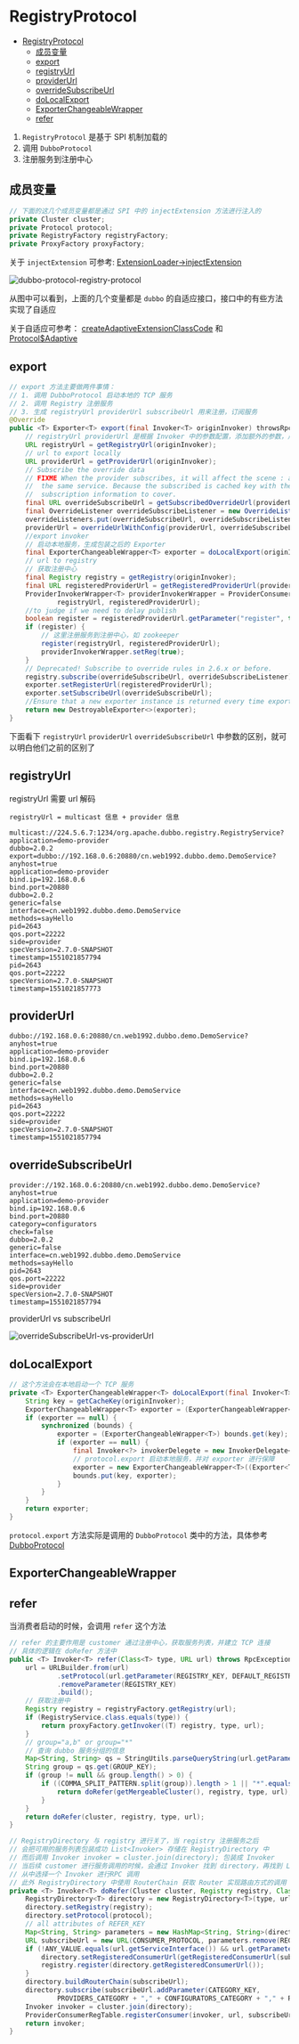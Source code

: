 # RegistryProtocol

- [RegistryProtocol](#registryprotocol)
  - [成员变量](#%E6%88%90%E5%91%98%E5%8F%98%E9%87%8F)
  - [export](#export)
  - [registryUrl](#registryurl)
  - [providerUrl](#providerurl)
  - [overrideSubscribeUrl](#overridesubscribeurl)
  - [doLocalExport](#dolocalexport)
  - [ExporterChangeableWrapper](#exporterchangeablewrapper)
  - [refer](#refer)

1. `RegistryProtocol` 是基于 SPI 机制加载的
2. 调用 `DubboProtocol`
3. 注册服务到注册中心

## 成员变量

```java
// 下面的这几个成员变量都是通过 SPI 中的 injectExtension 方法进行注入的
private Cluster cluster;
private Protocol protocol;
private RegistryFactory registryFactory;
private ProxyFactory proxyFactory;
```

关于 `injectExtension` 可参考: [ExtensionLoader->injectExtension](dubbo-extension-loader.md#injectExtension)

![dubbo-protocol-registry-protocol](images/dubbo-protocol-registry-protocol.png)

从图中可以看到，上面的几个变量都是 `dubbo` 的自适应接口，接口中的有些方法实现了自适应

关于自适应可参考： [createAdaptiveExtensionClassCode](dubbo-extension-loader.md#createAdaptiveExtensionClassCode) 和 [Protocol$Adaptive](dubbo-extension-loader.md#ProtocolAdaptive)

## export

```java
// export 方法主要做两件事情：
// 1. 调用 DubboProtocol 启动本地的 TCP 服务
// 2. 调用 Registry 注册服务
// 3. 生成 registryUrl providerUrl subscribeUrl 用来注册，订阅服务
@Override
public <T> Exporter<T> export(final Invoker<T> originInvoker) throwsRpcException {
    // registryUrl providerUrl 是根据 Invoker 中的参数配置，添加额外的参数，用来注册服务使用
    URL registryUrl = getRegistryUrl(originInvoker);
    // url to export locally
    URL providerUrl = getProviderUrl(originInvoker);
    // Subscribe the override data
    // FIXME When the provider subscribes, it will affect the scene : a certain JVM exposes the service and call
    //  the same service. Because the subscribed is cached key with the name of the service, it causes the
    //  subscription information to cover.
    final URL overrideSubscribeUrl = getSubscribedOverrideUrl(providerUrl);
    final OverrideListener overrideSubscribeListener = new OverrideListener(overrideSubscribeUrl, originInvoker);
    overrideListeners.put(overrideSubscribeUrl, overrideSubscribeListener);
    providerUrl = overrideUrlWithConfig(providerUrl, overrideSubscribeListener);
    //export invoker
    // 启动本地服务，生成包装之后的 Exporter
    final ExporterChangeableWrapper<T> exporter = doLocalExport(originInvoker, providerUrl);
    // url to registry
    // 获取注册中心
    final Registry registry = getRegistry(originInvoker);
    final URL registeredProviderUrl = getRegisteredProviderUrl(providerUrl, registryUrl);
    ProviderInvokerWrapper<T> providerInvokerWrapper = ProviderConsumerRegTable.registerProvider(originInvoker,
            registryUrl, registeredProviderUrl);
    //to judge if we need to delay publish
    boolean register = registeredProviderUrl.getParameter("register", true);
    if (register) {
        // 这里注册服务到注册中心，如 zookeeper
        register(registryUrl, registeredProviderUrl);
        providerInvokerWrapper.setReg(true);
    }
    // Deprecated! Subscribe to override rules in 2.6.x or before.
    registry.subscribe(overrideSubscribeUrl, overrideSubscribeListener);
    exporter.setRegisterUrl(registeredProviderUrl);
    exporter.setSubscribeUrl(overrideSubscribeUrl);
    //Ensure that a new exporter instance is returned every time export
    return new DestroyableExporter<>(exporter);
}
```

下面看下 `registryUrl` `providerUrl` `overrideSubscribeUrl` 中参数的区别，就可以明白他们之前的区别了

## registryUrl

registryUrl 需要 url 解码

`registryUrl = multicast 信息 + provider 信息`

```url
multicast://224.5.6.7:1234/org.apache.dubbo.registry.RegistryService?application=demo-provider
dubbo=2.0.2
export=dubbo://192.168.0.6:20880/cn.web1992.dubbo.demo.DemoService?anyhost=true
application=demo-provider
bind.ip=192.168.0.6
bind.port=20880
dubbo=2.0.2
generic=false
interface=cn.web1992.dubbo.demo.DemoService
methods=sayHello
pid=2643
qos.port=22222
side=provider
specVersion=2.7.0-SNAPSHOT
timestamp=1551021857794
pid=2643
qos.port=22222
specVersion=2.7.0-SNAPSHOT
timestamp=1551021857773
```

## providerUrl

```url
dubbo://192.168.0.6:20880/cn.web1992.dubbo.demo.DemoService?anyhost=true
application=demo-provider
bind.ip=192.168.0.6
bind.port=20880
dubbo=2.0.2
generic=false
interface=cn.web1992.dubbo.demo.DemoService
methods=sayHello
pid=2643
qos.port=22222
side=provider
specVersion=2.7.0-SNAPSHOT
timestamp=1551021857794
```

## overrideSubscribeUrl

```url
provider://192.168.0.6:20880/cn.web1992.dubbo.demo.DemoService?anyhost=true
application=demo-provider
bind.ip=192.168.0.6
bind.port=20880
category=configurators
check=false
dubbo=2.0.2
generic=false
interface=cn.web1992.dubbo.demo.DemoService
methods=sayHello
pid=2643
qos.port=22222
side=provider
specVersion=2.7.0-SNAPSHOT
timestamp=1551021857794
```

providerUrl vs subscribeUrl

![overrideSubscribeUrl-vs-providerUrl](images/dubbo-overrideSubscribeUrl-vs-providerUrl.png)

## doLocalExport

```java
// 这个方法会在本地启动一个 TCP 服务
private <T> ExporterChangeableWrapper<T> doLocalExport(final Invoker<T> originInvoker, URL providerUrl) {
    String key = getCacheKey(originInvoker);
    ExporterChangeableWrapper<T> exporter = (ExporterChangeableWrapper<T>) bounds.get(key);
    if (exporter == null) {
        synchronized (bounds) {
            exporter = (ExporterChangeableWrapper<T>) bounds.get(key);
            if (exporter == null) {
                final Invoker<?> invokerDelegete = new InvokerDelegate<T>(originInvoker, providerUrl);
                // protocol.export 启动本地服务，并对 exporter 进行保障
                exporter = new ExporterChangeableWrapper<T>((Exporter<T>) protocol.export(invokerDelegete), originInvoker);
                bounds.put(key, exporter);
            }
        }
    }
    return exporter;
}
```

`protocol.export` 方法实际是调用的 `DubboProtocol` 类中的方法，具体参考 [DubboProtocol](dubbo-protocol-dubbo-protocol.md)

## ExporterChangeableWrapper

## refer

当消费者启动的时候，会调用 `refer` 这个方法

```java
// refer 的主要作用是 customer 通过注册中心，获取服务列表，并建立 TCP 连接
// 具体的逻辑在 doRefer 方法中
public <T> Invoker<T> refer(Class<T> type, URL url) throws RpcException {
    url = URLBuilder.from(url)
            .setProtocol(url.getParameter(REGISTRY_KEY, DEFAULT_REGISTRY))
            .removeParameter(REGISTRY_KEY)
            .build();
    // 获取注册中
    Registry registry = registryFactory.getRegistry(url);
    if (RegistryService.class.equals(type)) {
        return proxyFactory.getInvoker((T) registry, type, url);
    }
    // group="a,b" or group="*"
    // 查询 dubbo 服务分组的信息
    Map<String, String> qs = StringUtils.parseQueryString(url.getParameterAndDecoded(REFER_KEY));
    String group = qs.get(GROUP_KEY);
    if (group != null && group.length() > 0) {
        if ((COMMA_SPLIT_PATTERN.split(group)).length > 1 || "*".equals(group)) {
            return doRefer(getMergeableCluster(), registry, type, url);
        }
    }
    return doRefer(cluster, registry, type, url);
}

// RegistryDirectory 与 registry 进行关了，当 registry 注册服务之后
// 会把可用的服务列表包装成功 List<Invoker> 存储在 RegistryDirectory 中
// 而后调用 Invoker invoker = cluster.join(directory); 包装成 Invoker
// 当后续 customer 进行服务调用的时候，会通过 Invoker 找到 directory，再找到 List<Invoker>
// 从中选择一个 Invoker 进行RPC 调用
// 此外 RegistryDirectory 中使用 RouterChain 获取 Router 实现路由方式的调用
private <T> Invoker<T> doRefer(Cluster cluster, Registry registry, Class<T> type, URL url) {
    RegistryDirectory<T> directory = new RegistryDirectory<T>(type, url);
    directory.setRegistry(registry);
    directory.setProtocol(protocol);
    // all attributes of REFER_KEY
    Map<String, String> parameters = new HashMap<String, String>(directory.getUrl().getParameters());
    URL subscribeUrl = new URL(CONSUMER_PROTOCOL, parameters.remove(REGISTER_IP_KEY), 0, type.getName(), parameters);
    if (!ANY_VALUE.equals(url.getServiceInterface()) && url.getParameter(REGISTER_KEY, true)) {
        directory.setRegisteredConsumerUrl(getRegisteredConsumerUrl(subscribeUrl, url));
        registry.register(directory.getRegisteredConsumerUrl());
    }
    directory.buildRouterChain(subscribeUrl);
    directory.subscribe(subscribeUrl.addParameter(CATEGORY_KEY,
            PROVIDERS_CATEGORY + "," + CONFIGURATORS_CATEGORY + "," + ROUTERS_CATEGORY));
    Invoker invoker = cluster.join(directory);
    ProviderConsumerRegTable.registerConsumer(invoker, url, subscribeUrl, directory);
    return invoker;
}
```